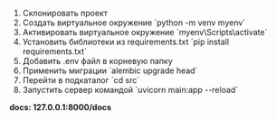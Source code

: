 <ol>
  <li>Склонировать проект</li>
  <li>Создать виртуальное окружение `python -m venv myenv`</li>
  <li>Активировать виртуальное окружение `myenv\Scripts\activate`</li>
  <li>Установить библиотеки из requirements.txt `pip install requirements.txt`</li>
  <li>Добавить .env файл в корневую папку</li>
  <li>Применить миграции `alembic upgrade head`</li>
  <li>Перейти в подкаталог `cd src`</li>
  <li>Запустить сервер командой `uvicorn main:app --reload`</li>
</ol>
<b>docs: 127.0.0.1:8000/docs</b>
